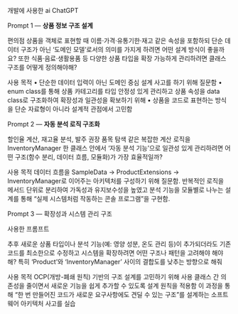 개발에 사용한 ai ChatGPT

Prompt 1 — **상품 정보 구조 설계**

편의점 상품을 객체로 표현할 때 이름·가격·유통기한·재고 같은 속성을 포함하되
단순 데이터 구조가 아닌 ‘도메인 모델’로서의 의미를 가지게 하려면 어떤 설계 방식이 좋을까요?
또한 식품·음료·생활용품 등 다양한 상품 타입을 확장 가능하게 관리하려면
클래스 구조를 어떻게 정의해야해?

사용 목적
	•	단순한 데이터 입력이 아닌 도메인 중심 설계 사고를 하기 위해 질문함
	•	enum class를 통해 상품 카테고리를 타입 안정성 있게 관리하고 상품 속성을 data class로 구조화하여 확장성과 일관성을 확보하기 위해
	•	상품을 코드로 표현하는 방식을 단순 자료형이 아니라 설계적 관점에서 고민함


Prompt 2 — **자동 분석 로직 구조화**

할인율 계산, 재고율 분석, 발주 권장 품목 탐색 같은 복잡한 계산 로직을 InventoryManager 한 클래스 안에서 ‘자동 분석 기능’으로 일관성 있게 관리하려면
어떤 구조(함수 분리, 데이터 흐름, 모듈화)가 가장 효율적일까?

사용 목적
데이터 흐름을 SampleData → ProductExtensions → InventoryManager로 이어주는 아키텍처를 구성하기 위해 질문함.
반복적인 로직을 메서드 단위로 분리하여 가독성과 유지보수성을 높였고 분석 기능을 모듈별로 나누는 설계를 통해 “실제 시스템처럼 작동하는 콘솔 프로그램”을 구현함.


Prompt 3 — 확장성과 시스템 관리 구조

사용한 프롬프트

추후 새로운 상품 타입이나 분석 기능(예: 영양 성분, 온도 관리 등)이 추가되더라도 기존 코드를 최소한으로 수정하고 시스템을 확장하려면 어떤 구조나 패턴을 고려해야 해야해?
특히 ‘Product’와 ‘InventoryManager’ 사이의 결합도를 낮추는 방향으로 해줘

사용 목적
OCP(개방-폐쇄 원칙) 기반의 구조 설계를 고민하기 위해 사용
클래스 간 의존성을 줄이면서 새로운 기능을 쉽게 추가할 수 있도록 설계 원칙을 적용함
이 과정을 통해 “한 번 만들어진 코드가 새로운 요구사항에도 견딜 수 있는 구조”를 설계하는 소프트웨어 아키텍처 사고를 실습
